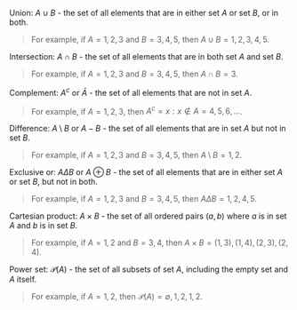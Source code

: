  Union: $A \cup B$ - the set of all elements that are in either set $A$ or set $B$, or in both. 
 
 > For example, if $A = {1, 2, 3}$ and $B = {3, 4, 5}$, then $A \cup B = {1, 2, 3, 4, 5}$.
 
 Intersection: $A \cap B$ - the set of all elements that are in both set $A$ and set $B$. 
 
 >For example, if $A = {1, 2, 3}$ and $B = {3, 4, 5}$, then $A \cap B = {3}$.

 Complement: $A^c$ or $\bar{A}$ - the set of all elements that are not in set $A$. 
 
 > For example, if $A = {1, 2, 3}$, then $A^c = {x : x \notin A} = {4, 5, 6, \dots}$.
 
 Difference: $A \setminus B$ or $A - B$ - the set of all elements that are in set $A$ but not in set $B$. 
 
 > For example, if $A = {1, 2, 3}$ and $B = {3, 4, 5}$, then $A \setminus B = {1, 2}$.
 
 Exclusive or: $A \Delta B$ or $A \oplus B$ - the set of all elements that are in either set $A$ or set $B$, but not in both. 
 
 > For example, if $A = {1, 2, 3}$ and $B = {3, 4, 5}$, then $A \Delta B = {1, 2, 4, 5}$.
 
 Cartesian product: $A \times B$ - the set of all ordered pairs $(a, b)$ where $a$ is in set $A$ and $b$ is in set $B$. 
 
 > For example, if $A = {1, 2}$ and $B = {3, 4}$, then $A \times B = {(1, 3), (1, 4), (2, 3), (2, 4)}$.

 Power set: $\mathcal{P}(A)$ - the set of all subsets of set $A$, including the empty set and $A$ itself. 
 
 > For example, if $A = {1, 2}$, then $\mathcal{P}(A) = {\emptyset, {1}, {2}, {1, 2}}$.

